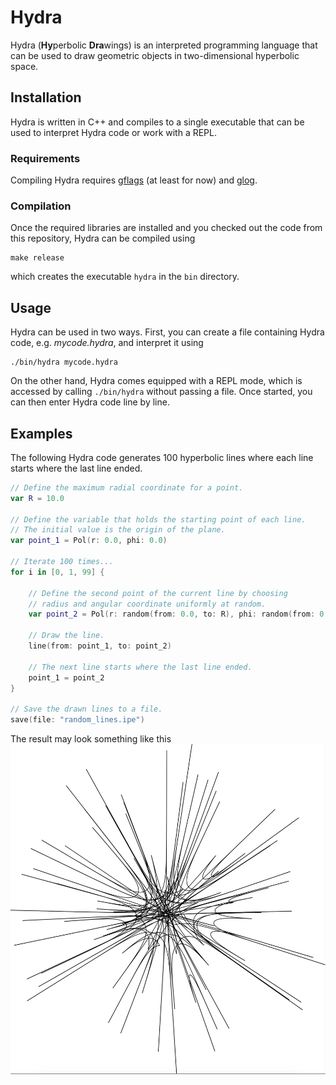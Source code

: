 # Hydra

Hydra (**Hy**perbolic **Dra**wings) is an interpreted programming language that can be used to draw geometric objects in two-dimensional hyperbolic space.

## Installation

Hydra is written in C++ and compiles to a single executable that can be used to interpret Hydra code or work with a REPL.

### Requirements

Compiling Hydra requires [gflags](https://github.com/gflags/gflags) (at least for now) and [glog](https://github.com/google/glog).

### Compilation

Once the required libraries are installed and you checked out the code from this repository, Hydra can be compiled using
```
make release
```

which creates the executable `hydra` in the `bin` directory.

## Usage

Hydra can be used in two ways. First, you can create a file containing Hydra code, e.g. _mycode.hydra_, and interpret it using
```
./bin/hydra mycode.hydra
```

On the other hand, Hydra comes equipped with a REPL mode, which is accessed by calling `./bin/hydra` without passing a file. Once started, you can then enter Hydra code line by line.

## Examples

The following Hydra code generates 100 hyperbolic lines where each line starts where the last line ended.
``` swift
// Define the maximum radial coordinate for a point.
var R = 10.0

// Define the variable that holds the starting point of each line.
// The initial value is the origin of the plane.
var point_1 = Pol(r: 0.0, phi: 0.0)

// Iterate 100 times...
for i in [0, 1, 99] {

    // Define the second point of the current line by choosing 
    // radius and angular coordinate uniformly at random.
    var point_2 = Pol(r: random(from: 0.0, to: R), phi: random(from: 0.0, to: 2.0 * M_PI))

    // Draw the line.
    line(from: point_1, to: point_2)

    // The next line starts where the last line ended.
    point_1 = point_2
}

// Save the drawn lines to a file.
save(file: "random_lines.ipe")
```
The result may look something like this
![Drawing of 100 hyperbolic lines.](/examples/random_lines.png)
